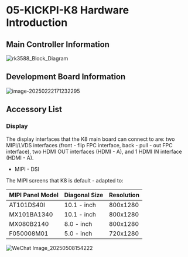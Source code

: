 # 05-KICKPI-K8 Hardware Introduction

## Main Controller Information

![rk3588_Block_Diagram](http://tanzhtanzh.oss-cn-shenzhen.aliyuncs.com/img/rk3588_Block_Diagram.png)

## Development Board Information

![image-20250222171232295](http://tanzhtanzh.oss-cn-shenzhen.aliyuncs.com/img/image-20250222171232295.png)

## Accessory List

### Display <a id="display"> </a>

The display interfaces that the K8 main board can connect to are: two MIPI/LVDS interfaces (front - flip FPC interface, back - pull - out FPC interface), two HDMI OUT interfaces (HDMI - A), and 1 HDMI IN interface (HDMI - A).

* MIPI - DSI

The MIPI screens that K8 is default - adapted to:

| **MIPI Panel Model** | **Diagonal Size** | **Resolution** |
| -------------------- | ----------------- | -------------- |
| AT101DS40I           | 10.1 - inch       | 800x1280       |
| MX101BA1340          | 10.1 - inch       | 800x1280       |
| MX080B2140           | 8.0 - inch        | 800x1280       |
| F050008M01           | 5.0 - inch        | 720x1280       |

![WeChat Image_20250508154222](http://tanzhtanzh.oss-cn-shenzhen.aliyuncs.com/img/微信图片_20250508154222.jpg)